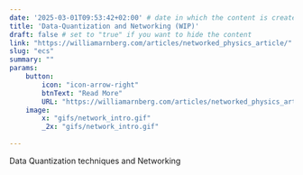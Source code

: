 ```yaml
---
date: '2025-03-01T09:53:42+02:00' # date in which the content is created - defaults to "today"
title: 'Data-Quantization and Networking (WIP)'
draft: false # set to "true" if you want to hide the content 
link: "https://williamarnberg.com/articles/networked_physics_article/" # optional URL to link the logo to
slug: "ecs"
summary: ""
params:
    button:
        icon: "icon-arrow-right"
        btnText: "Read More"
        URL: "https://williamarnberg.com/articles/networked_physics_article/"
    image:  
        x: "gifs/network_intro.gif"
        _2x: "gifs/network_intro.gif"
       
---
```


Data Quantization techniques and Networking 
